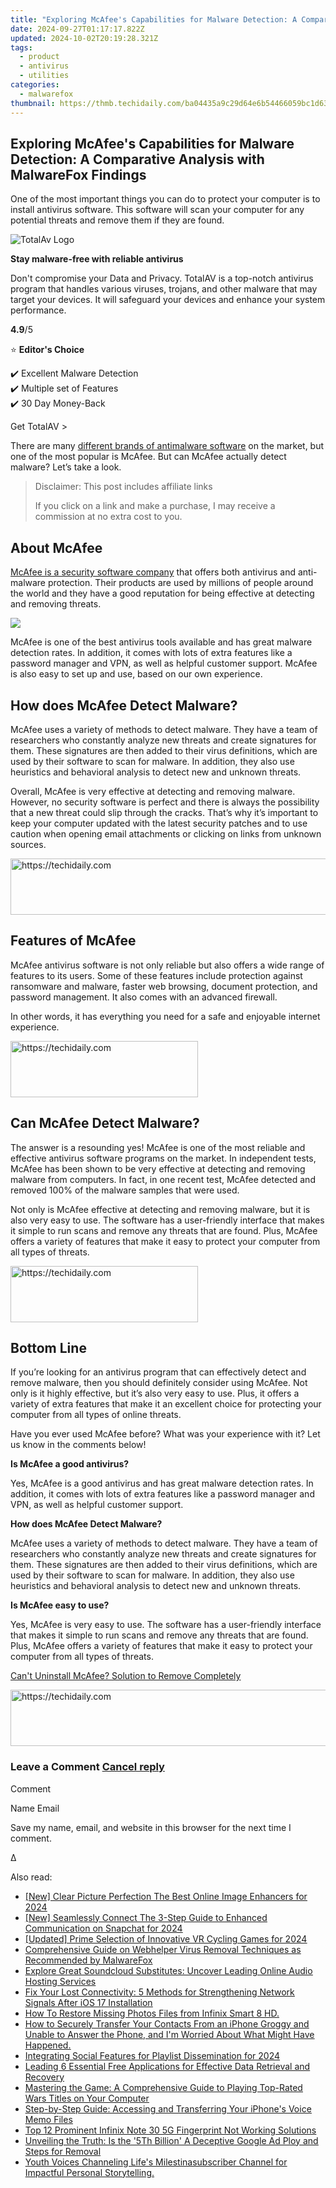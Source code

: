 ```yaml
---
title: "Exploring McAfee's Capabilities for Malware Detection: A Comparative Analysis with MalwareFox Findings"
date: 2024-09-27T01:17:17.822Z
updated: 2024-10-02T20:19:28.321Z
tags:
  - product
  - antivirus
  - utilities
categories:
  - malwarefox
thumbnail: https://thmb.techidaily.com/ba04435a9c29d64e6b54466059bc1d63c6b55c0d271d3714cb63b43e99d25c0a.jpg
---
```


## Exploring McAfee's Capabilities for Malware Detection: A Comparative Analysis with MalwareFox Findings

One of the most important things you can do to protect your computer is to install antivirus software. This software will scan your computer for any potential threats and remove them if they are found. 

![TotalAv Logo](https://www.malwarefox.com/wp-content/uploads/2024/02/totalav-svg.webp "totalav-svg")

**Stay malware-free with reliable antivirus**

Don't compromise your Data and Privacy. TotalAV is a top-notch antivirus program that handles various viruses, trojans, and other malware that may target your devices. It will safeguard your devices and enhance your system performance.

**4.9**/5

⭐ **Editor's Choice**

✔️ Excellent Malware Detection  
✔️ Multiple set of Features  
✔️ 30 Day Money-Back

[](https://tools.techidaily.com/malwarefox/products/) Get TotalAV > 

There are many [different brands of antimalware software](https://tools.techidaily.com/malwarefox/products/) on the market, but one of the most popular is McAfee. But can McAfee actually detect malware? Let’s take a look.

>  Disclaimer: This post includes affiliate links
>
>  If you click on a link and make a purchase, I may receive a commission at no extra cost to you.
>

## About McAfee

[McAfee is a security software company](https://www.mcafee.com/en-in/index.html) that offers both antivirus and anti-malware protection. Their products are used by millions of people around the world and they have a good reputation for being effective at detecting and removing threats.

![](https://www.malwarefox.com/wp-content/uploads/2021/01/mcafee_dash.jpg)

McAfee is one of the best antivirus tools available and has great malware detection rates. In addition, it comes with lots of extra features like a password manager and VPN, as well as helpful customer support. McAfee is also easy to set up and use, based on our own experience.

## How does McAfee Detect Malware?

McAfee uses a variety of methods to detect malware. They have a team of researchers who constantly analyze new threats and create signatures for them. These signatures are then added to their virus definitions, which are used by their software to scan for malware. In addition, they also use heuristics and behavioral analysis to detect new and unknown threats.

Overall, McAfee is very effective at detecting and removing malware. However, no security software is perfect and there is always the possibility that a new threat could slip through the cracks. That’s why it’s important to keep your computer updated with the latest security patches and to use caution when opening email attachments or clicking on links from unknown sources.

<!-- affiliate ads begin -->
<a href="https://appsumo.8odi.net/c/5597632/2068432/7443" target="_top" id="2068432">
  <img src="//a.impactradius-go.com/display-ad/7443-2068432" border="0" alt="https://techidaily.com" width="728" height="90"/>
</a>
<img height="0" width="0" src="https://appsumo.8odi.net/i/5597632/2068432/7443" style="position:absolute;visibility:hidden;" border="0" />
<!-- affiliate ads end -->

## Features of McAfee

McAfee antivirus software is not only reliable but also offers a wide range of features to its users. Some of these features include protection against ransomware and malware, faster web browsing, document protection, and password management. It also comes with an advanced firewall.

In other words, it has everything you need for a safe and enjoyable internet experience.

<!-- affiliate ads begin -->
<a href="https://aligracehair.sjv.io/c/5597632/2080342/19272" target="_top" id="2080342">
  <img src="//a.impactradius-go.com/display-ad/19272-2080342" border="0" alt="https://techidaily.com" width="300" height="90"/>
</a>
<img height="0" width="0" src="https://aligracehair.sjv.io/i/5597632/2080342/19272" style="position:absolute;visibility:hidden;" border="0" />
<!-- affiliate ads end -->

## Can McAfee Detect Malware?

The answer is a resounding yes! McAfee is one of the most reliable and effective antivirus software programs on the market. In independent tests, McAfee has been shown to be very effective at detecting and removing malware from computers. In fact, in one recent test, McAfee detected and removed 100% of the malware samples that were used.

Not only is McAfee effective at detecting and removing malware, but it is also very easy to use. The software has a user-friendly interface that makes it simple to run scans and remove any threats that are found. Plus, McAfee offers a variety of features that make it easy to protect your computer from all types of threats.

<!-- affiliate ads begin -->
<a href="https://aligracehair.sjv.io/c/5597632/1975802/19272" target="_top" id="1975802">
  <img src="//a.impactradius-go.com/display-ad/19272-1975802" border="0" alt="https://techidaily.com" width="300" height="90"/>
</a>
<img height="0" width="0" src="https://aligracehair.sjv.io/i/5597632/1975802/19272" style="position:absolute;visibility:hidden;" border="0" />
<!-- affiliate ads end -->

## Bottom Line

If you’re looking for an antivirus program that can effectively detect and remove malware, then you should definitely consider using McAfee. Not only is it highly effective, but it’s also very easy to use. Plus, it offers a variety of extra features that make it an excellent choice for protecting your computer from all types of online threats.

Have you ever used McAfee before? What was your experience with it? Let us know in the comments below!

**Is McAfee a good antivirus?** 

Yes, McAfee is a good antivirus and has great malware detection rates. In addition, it comes with lots of extra features like a password manager and VPN, as well as helpful customer support.

**How does McAfee Detect Malware?** 

McAfee uses a variety of methods to detect malware. They have a team of researchers who constantly analyze new threats and create signatures for them. These signatures are then added to their virus definitions, which are used by their software to scan for malware. In addition, they also use heuristics and behavioral analysis to detect new and unknown threats.

**Is McAfee easy to use?** 

Yes, McAfee is very easy to use. The software has a user-friendly interface that makes it simple to run scans and remove any threats that are found. Plus, McAfee offers a variety of features that make it easy to protect your computer from all types of threats.

[Can't Uninstall McAfee? Solution to Remove Completely](https://tools.techidaily.com/malwarefox/products/)

<!-- affiliate ads begin -->
<a href="https://aligracehair.sjv.io/c/5597632/2016170/19272" target="_top" id="2016170">
  <img src="//a.impactradius-go.com/display-ad/19272-2016170" border="0" alt="https://techidaily.com" width="728" height="90"/>
</a>
<img height="0" width="0" src="https://aligracehair.sjv.io/i/5597632/2016170/19272" style="position:absolute;visibility:hidden;" border="0" />
<!-- affiliate ads end -->

### Leave a Comment [Cancel reply](https://tools.techidaily.com/malwarefox/products/)

Comment

Name Email 

Save my name, email, and website in this browser for the next time I comment.

Δ

<ins class="adsbygoogle"
     style="display:block"
     data-ad-format="autorelaxed"
     data-ad-client="ca-pub-7571918770474297"
     data-ad-slot="1223367746"></ins>

<ins class="adsbygoogle"
     style="display:block"
     data-ad-client="ca-pub-7571918770474297"
     data-ad-slot="8358498916"
     data-ad-format="auto"
     data-full-width-responsive="true"></ins>

<span class="atpl-alsoreadstyle">Also read:</span>
<div><ul>
<li><a href="https://fox-friendly.techidaily.com/new-clear-picture-perfection-the-best-online-image-enhancers-for-2024/"><u>[New] Clear Picture Perfection The Best Online Image Enhancers for 2024</u></a></li>
<li><a href="https://snapchat-videos.techidaily.com/new-seamlessly-connect-the-3-step-guide-to-enhanced-communication-on-snapchat-for-2024/"><u>[New] Seamlessly Connect The 3-Step Guide to Enhanced Communication on Snapchat for 2024</u></a></li>
<li><a href="https://fox-boxes.techidaily.com/updated-prime-selection-of-innovative-vr-cycling-games-for-2024/"><u>[Updated] Prime Selection of Innovative VR Cycling Games for 2024</u></a></li>
<li><a href="https://discover-answers.techidaily.com/comprehensive-guide-on-webhelper-virus-removal-techniques-as-recommended-by-malwarefox/"><u>Comprehensive Guide on Webhelper Virus Removal Techniques as Recommended by MalwareFox</u></a></li>
<li><a href="https://discover-answers.techidaily.com/explore-great-soundcloud-substitutes-uncover-leading-online-audio-hosting-services/"><u>Explore Great Soundcloud Substitutes: Uncover Leading Online Audio Hosting Services</u></a></li>
<li><a href="https://os-tips.techidaily.com/fix-your-lost-connectivity-5-methods-for-strengthening-network-signals-after-ios-17-installation/"><u>Fix Your Lost Connectivity: 5 Methods for Strengthening Network Signals After iOS 17 Installation</u></a></li>
<li><a href="https://blog-min.techidaily.com/how-to-restore-missing-photos-files-from-infinix-smart-8-hd-by-fonelab-android-recover-photos/"><u>How To Restore Missing Photos Files from Infinix Smart 8 HD.</u></a></li>
<li><a href="https://discover-answers.techidaily.com/how-to-securely-transfer-your-contacts-from-an-iphone-groggy-and-unable-to-answer-the-phone-and-im-worried-about-what-might-have-happened/"><u>How to Securely Transfer Your Contacts From an iPhone Groggy and Unable to Answer the Phone, and I'm Worried About What Might Have Happened.</u></a></li>
<li><a href="https://youtube-stream.techidaily.com/integrating-social-features-for-playlist-dissemination-for-2024/"><u>Integrating Social Features for Playlist Dissemination for 2024</u></a></li>
<li><a href="https://discover-answers.techidaily.com/leading-6-essential-free-applications-for-effective-data-retrieval-and-recovery/"><u>Leading 6 Essential Free Applications for Effective Data Retrieval and Recovery</u></a></li>
<li><a href="https://discover-answers.techidaily.com/mastering-the-game-a-comprehensive-guide-to-playing-top-rated-wars-titles-on-your-computer/"><u>Mastering the Game: A Comprehensive Guide to Playing Top-Rated Wars Titles on Your Computer</u></a></li>
<li><a href="https://discover-answers.techidaily.com/step-by-step-guide-accessing-and-transferring-your-iphones-voice-memo-files/"><u>Step-by-Step Guide: Accessing and Transferring Your iPhone's Voice Memo Files</u></a></li>
<li><a href="https://unlock-android.techidaily.com/top-12-prominent-infinix-note-30-5g-fingerprint-not-working-solutions-by-drfone-android/"><u>Top 12 Prominent Infinix Note 30 5G Fingerprint Not Working Solutions</u></a></li>
<li><a href="https://discover-answers.techidaily.com/unveiling-the-truth-is-the-5th-billion-a-deceptive-google-ad-ploy-and-steps-for-removal/"><u>Unveiling the Truth: Is the '5Th Billion' A Deceptive Google Ad Ploy and Steps for Removal</u></a></li>
<li><a href="https://youtube-web.techidaily.com/-voices-channeling-lifes-milestinasubscriber-channel-for-impactful-personal-storytelling/"><u>Youth Voices Channeling Life's Milestinasubscriber Channel for Impactful Personal Storytelling.</u></a></li>
</ul></div>

